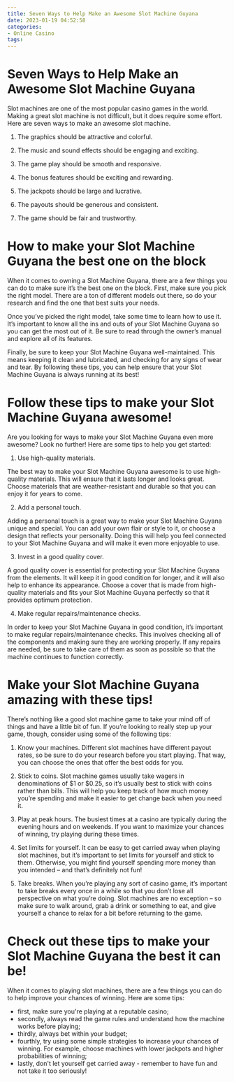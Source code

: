```yaml
---
title: Seven Ways to Help Make an Awesome Slot Machine Guyana 
date: 2023-01-19 04:52:58
categories:
- Online Casino
tags:
---
```



#  Seven Ways to Help Make an Awesome Slot Machine Guyana 

Slot machines are one of the most popular casino games in the world. Making a great slot machine is not difficult, but it does require some effort. Here are seven ways to make an awesome slot machine.

1. The graphics should be attractive and colorful.

2. The music and sound effects should be engaging and exciting.

3. The game play should be smooth and responsive.

4. The bonus features should be exciting and rewarding.

5. The jackpots should be large and lucrative.

6. The payouts should be generous and consistent.

7. The game should be fair and trustworthy.

#  How to make your Slot Machine Guyana the best one on the block 

When it comes to owning a Slot Machine Guyana, there are a few things you can do to make sure it’s the best one on the block. First, make sure you pick the right model. There are a ton of different models out there, so do your research and find the one that best suits your needs. 

Once you’ve picked the right model, take some time to learn how to use it. It’s important to know all the ins and outs of your Slot Machine Guyana so you can get the most out of it. Be sure to read through the owner’s manual and explore all of its features. 

Finally, be sure to keep your Slot Machine Guyana well-maintained. This means keeping it clean and lubricated, and checking for any signs of wear and tear. By following these tips, you can help ensure that your Slot Machine Guyana is always running at its best!

#  Follow these tips to make your Slot Machine Guyana awesome!

Are you looking for ways to make your Slot Machine Guyana even more awesome? Look no further! Here are some tips to help you get started:

1. Use high-quality materials.

The best way to make your Slot Machine Guyana awesome is to use high-quality materials. This will ensure that it lasts longer and looks great. Choose materials that are weather-resistant and durable so that you can enjoy it for years to come.

2. Add a personal touch.

Adding a personal touch is a great way to make your Slot Machine Guyana unique and special. You can add your own flair or style to it, or choose a design that reflects your personality. Doing this will help you feel connected to your Slot Machine Guyana and will make it even more enjoyable to use.

3. Invest in a good quality cover.

A good quality cover is essential for protecting your Slot Machine Guyana from the elements. It will keep it in good condition for longer, and it will also help to enhance its appearance. Choose a cover that is made from high-quality materials and fits your Slot Machine Guyana perfectly so that it provides optimum protection.

4. Make regular repairs/maintenance checks.

In order to keep your Slot Machine Guyana in good condition, it’s important to make regular repairs/maintenance checks. This involves checking all of the components and making sure they are working properly. If any repairs are needed, be sure to take care of them as soon as possible so that the machine continues to function correctly.

#  Make your Slot Machine Guyana amazing with these tips!

There’s nothing like a good slot machine game to take your mind off of things and have a little bit of fun. If you’re looking to really step up your game, though, consider using some of the following tips:

1. Know your machines. Different slot machines have different payout rates, so be sure to do your research before you start playing. That way, you can choose the ones that offer the best odds for you.

2. Stick to coins. Slot machine games usually take wagers in denominations of $1 or $0.25, so it’s usually best to stick with coins rather than bills. This will help you keep track of how much money you’re spending and make it easier to get change back when you need it.

3. Play at peak hours. The busiest times at a casino are typically during the evening hours and on weekends. If you want to maximize your chances of winning, try playing during these times.

4. Set limits for yourself. It can be easy to get carried away when playing slot machines, but it’s important to set limits for yourself and stick to them. Otherwise, you might find yourself spending more money than you intended – and that’s definitely not fun!

5. Take breaks. When you’re playing any sort of casino game, it’s important to take breaks every once in a while so that you don’t lose all perspective on what you’re doing. Slot machines are no exception – so make sure to walk around, grab a drink or something to eat, and give yourself a chance to relax for a bit before returning to the game.

#  Check out these tips to make your Slot Machine Guyana the best it can be!

When it comes to playing slot machines, there are a few things you can do to help improve your chances of winning. Here are some tips:

- first, make sure you're playing at a reputable casino;
- secondly, always read the game rules and understand how the machine works before playing;
- thirdly, always bet within your budget;
- fourthly, try using some simple strategies to increase your chances of winning. For example, choose machines with lower jackpots and higher probabilities of winning;
- lastly, don't let yourself get carried away - remember to have fun and not take it too seriously!